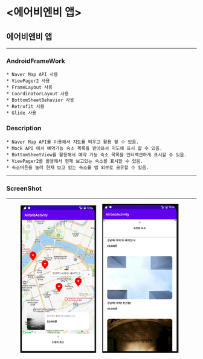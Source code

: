 # <에어비엔비 앱>
  
## 에어비엔비 앱

-----

### AndroidFrameWork
    * Naver Map API 사용
    * ViewPager2 사용
    * FrameLayout 사용
    * CoordinatorLayout 사용
    * BottomSheetBehavior 사용
    * Retrofit 사용
    * Glide 사용

### Description
    * Naver Map API를 이용해서 지도를 띄우고 활용 할 수 있음.
    * Mock API 에서 예약가능 숙소 목록을 받아와서 지도에 표시 할 수 있음.
    * BottomSheetView를 활용해서 예약 가능 숙소 목록을 인터렉션하게 표시할 수 있음.
    * ViewPager2를 활용해서 현재 보고있는 숙소를 표시할 수 있음.
    * 숙소버튼을 눌러 현재 보고 있는 숙소를 앱 외부로 공유할 수 있음.

  ---
  
### ScreenShot
---

<p align="center">
  <img src="../../android_Thirty_Project/images/AirbnbActivity_Main.PNG" width="40%" alt="1.png">&nbsp;&nbsp;&nbsp;
  <img src="../../android_Thirty_Project/images/AirbnbActivity_HouseList.PNG" width="40%" alt="1.png">&nbsp;&nbsp;&nbsp;
</p>
